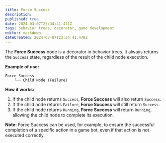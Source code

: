```yaml
---
title: Force Success
description: 
published: true
date: 2024-03-07T23:34:41.471Z
tags: behavior trees, decorator, game development
editor: markdown
dateCreated: 2024-03-07T23:34:41.470Z
---
```

The **Force Success** node is a decorator in behavior trees. It always returns the `Success` state, regardless of the result of the child node execution.

**Example of use:**
```plaintext
Force Success
    └── Child Node (Failure)
```

**How it works:**
1. If the child node returns `Success`, **Force Success** will also return `Success`.
2. If the child node returns `Failure`, **Force Success** will still return `Success`.
3. If the child node returns `Running`, **Force Success** will return `Running`, allowing the child node to complete its execution.

**Note:**
Force Success can be used, for example, to ensure the successful completion of a specific action in a game bot, even if that action is not executed correctly.